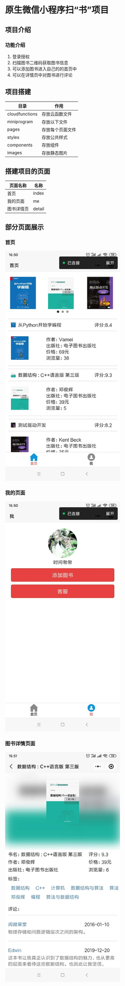 # 原生微信小程序扫“书”项目

## 项目介绍

### 功能介绍
1. 登录授权
2. 扫描图书二维码获取图书信息
3. 可以添加图书进入自己的的首页中
4. 可以在详情页中对图书进行评论

## 项目搭建
| 目录 | 作用 |
| - | - |
| cloudfunctions | 存放云函数文件 |
| miniprogram | 存放以下文件 |
| pages | 存放每个页面文件 |
| styles | 存放公共样式 |
| components | 存放组件 |
| images | 存放静态图片 |

## 搭建项目的页面
| 页面名称 | 名称 |
| - | - |
| 首页 | index |
| 我的页面 | me |
| 图书详情页 | detail |


## 部分页面展示
### 首页
<img src="https://raw.githubusercontent.com/huadi95/my-img/master/saoshu-img/home.jpg" width="375" />

### 我的页面
<img src="https://raw.githubusercontent.com/huadi95/my-img/master/saoshu-img/me.jpg" width="375" />

### 图书详情页面
<img src="https://raw.githubusercontent.com/huadi95/my-img/master/saoshu-img/details.jpg" width="375" />

